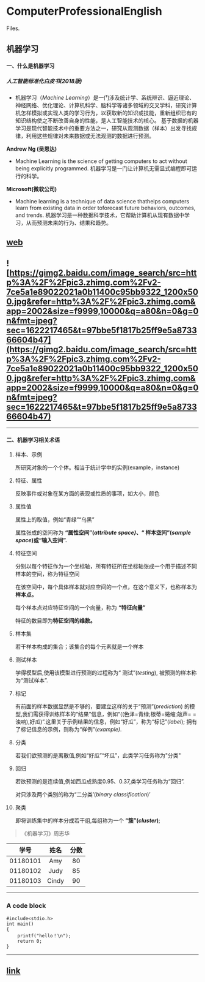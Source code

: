 # ComputerProfessionalEnglish
Files.
## 机器学习
#### 一、什么是机器学习

##### **人工智能标准化白皮书(2018版)**

- 机器学习（*Machine Learning*）是一门涉及统计学、系统辨识、逼近理论、神经网络、优化理论、计算机科学、脑科学等诸多领域的交叉学科，研究计算机怎样模拟或实现人类的学习行为，以获取新的知识或技能，重新组织已有的知识结构使之不断改善自身的性能，是人工智能技术的核心。
  基于数据的机器学习是现代智能技术中的重要方法之一，研究从观测数据（样本）出发寻找规律，利用这些规律对未来数据或无法观测的数据进行预测。

**Andrew Ng (吴恩达)**

- Machine Learning is the science of getting computers to act without being explicitly programmed.
  机器学习是一门让计算机无需显式编程即可运行的科学。

**Microsoft(微软公司)**

- Machine learning is a technique of data science thathelps computers learn from existing data in order toforecast future behaviors, outcomes, and trends.
  机器学习是一种数据科学技术，它帮助计算机从现有数据中学习，从而预测未来的行为、结果和趋势。

 ## [web]((https://github.com/Chloe-823/ComputerProfessionalEnglish/blob/main/20200618092356504.png))
 ## ![https://gimg2.baidu.com/image_search/src=http%3A%2F%2Fpic3.zhimg.com%2Fv2-7ce5a1e89022021a0b11400c95bb9322_1200x500.jpg&refer=http%3A%2F%2Fpic3.zhimg.com&app=2002&size=f9999,10000&q=a80&n=0&g=0n&fmt=jpeg?sec=1622217465&t=97bbe5f1817b25ff9e5a873366604b47](https://gimg2.baidu.com/image_search/src=http%3A%2F%2Fpic3.zhimg.com%2Fv2-7ce5a1e89022021a0b11400c95bb9322_1200x500.jpg&refer=http%3A%2F%2Fpic3.zhimg.com&app=2002&size=f9999,10000&q=a80&n=0&g=0n&fmt=jpeg?sec=1622217465&t=97bbe5f1817b25ff9e5a873366604b47)

----------------------------------------------------------------------------------------------------------------------------------
####  二、机器学习相关术语

1. 样本、示例

   所研究对象的一个个体。相当于统计学中的实例(example，instance)

2. 特征、属性

   反映事件或对象在某方面的表现或性质的事项，如大小，颜色

3. 属性值

   属性上的取值，例如“青绿”“乌黑”

   属性张成的空间称为 **“属性空间”(*attribute space)*、“ 样本空间”(*sample space*)或“输入空间”.**

4. 特征空间

   分别以每个特征作为一个坐标轴，所有特征所在坐标轴张成一个用于描述不同样本的空间，称为特征空间

   在该空间中，每个具体样本就对应空间的一个点，在这个意义下，也称样本为**样本点。**

   每个样本点对应特征空间的一个向量，称为 **“特征向量”**

   特征的数目即为**特征空间的维数。**

5. 样本集

   若干样本构成的集合；该集合的每个元素就是一个样本

6. 测试样本

   学得模型后,使用该模型进行预测的过程称为“ 测试”(*testing*), 被预测的样本称为“测试样本”.

7. 标记

   有前面的样本数据显然是不够的，要建立这样的关于“预测”(*prediction*) 的模型,我们需获得训练样本的“结果”信息，例如“((色泽=青绿;根蒂=蜷缩;敲声= =浊响),好瓜)”.这里关于示例结果的信息，例如“好瓜”，称为“标记”(*label*); 拥有了标记信息的示例，则称为“样例”(*example)*.

8. 分类

   若我们欲预测的是离散值,例如“好瓜”“坏瓜”，此类学习任务称为"分类"

9. 回归

   若欲预测的是连续值,例如西瓜成熟度0.95、0.37,类学习任务称为“回归”.

   对只涉及两个类别的称为“二分类’(*binary classification*)’

10. 聚类

    即将训练集中的样本分成若干组,每组称为一个 **“簇”(*cluster*)**;



> 《机器学习》周志华



|   学号   | 姓名  | 分数 |
| :------: | :---: | :--: |
| 01180101 |  Amy  |  80  |
| 01180102 | Judy  |  85  |
| 01180103 | Cindy |  90  |



----------------------------------------------------------------------------------------------------------------------------------
### A code block

```
#include<stdio.h>
int main()
{
    printf("hello！\n");
    return 0;
}
```

----------------------------------------------------------------------------------------------------------------------------------




##  [link](1101.md)

